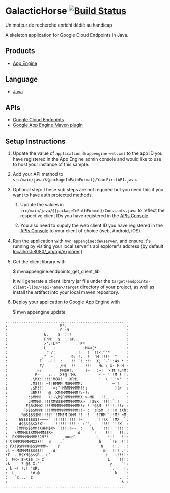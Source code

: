 # GalacticHorse [![Build Status](https://travis-ci.org/Callidon/GalacticHorse.svg?branch=master)](https://travis-ci.org/Callidon/GalacticHorse)
Un moteur de recherche enrichi dédié au handicap

A skeleton application for Google Cloud Endpoints in Java.

## Products
- [App Engine][1]

## Language
- [Java][2]

## APIs
- [Google Cloud Endpoints][3]
- [Google App Engine Maven plugin][4]

## Setup Instructions

1. Update the value of `application` in `appengine-web.xml` to the app
   ID you have registered in the App Engine admin console and would
   like to use to host your instance of this sample.

1. Add your API method to `src/main/java/${packageInPathFormat}/YourFirstAPI.java`.

1. Optional step: These sub steps are not required but you need this
   if you want to have auth protected methods.

    1. Update the values in `src/main/java/${packageInPathFormat}/Constants.java`
       to reflect the respective client IDs you have registered in the
       [APIs Console][6].

    1. You also need to supply the web client ID you have registered
       in the [APIs Console][4] to your client of choice (web, Android,
       iOS).

1. Run the application with `mvn appengine:devserver`, and ensure it's
   running by visiting your local server's api explorer's address (by
   default [localhost:8080/_ah/api/explorer][5].)

1. Get the client library with

   $ mvnappengine:endpoints_get_client_lib

   It will generate a client library jar file under the
   `target/endpoints-client-libs/<api-name>/target` directory of your
   project, as well as install the artifact into your local maven
   repository.

1. Deploy your application to Google App Engine with

   $ mvn appengine:update

[1]: https://developers.google.com/appengine
[2]: http://java.com/en/
[3]: https://developers.google.com/appengine/docs/java/endpoints/
[4]: https://developers.google.com/appengine/docs/java/tools/maven
[5]: https://localhost:8080/_ah/api/explorer
[6]: https://console.developers.google.com/
````
......................................................    
:                       P*,                          :    
:                       F :9                         :    
:                E.    $  :!?                        :    
:                F'M:  $   :!#.,                     :    
:                >':!L*"       .`P*                  :    
:                L   :         .  ~M4<(*             :    
:                 r /:         '!   ! `!!<.^"*       :        
:               ,"  ~.       9: !.  !  `M !!!!  "    :    
:              F   ~'!  :    !! `! :!:  X; `~`!:4x * :    
:              F/       /HL  !!  ~ !!!   M> \ X: M M :    
:             F/        MM$R!.     !~   :~!  >'M:?L4M:    
:            F~    :::  X!@!`Mk          ~`~ ' !M ! !:    
:          .\MX:!!!!!M8X!   XRMi         '  \ ! !>' ':    
:          .M$!!! ~!!HMRM M$RMMMM:             ~'!	 :    
:          .$M!!!   -=:^~MRMMMMMM!!:            )(>  :    
:          4RM!!   @  XM$MMMMMMM!\~!:                :    
:         :$MMM!   \!~\M$RMMMMMMMX >~MH   !!..       :    
:         :MMMM!:!!!XM8$$MMMMMMMMX>` !$8x  !!!!`:!   :    
:        F$8$MMX!!!!MMMMMMMMMMMMM!> ! !$$M  !!!!.!!> :    
:       F$$$$MMM!!!!MMMMMMMMMMMM!!~ :  !R$M  !!!X !Xh:    
:      *@$$$$$M!!!!?!'!MM!M!XMM!!!  !   !?RM '!!M! ~M:    
:     68$$$$$$!~~~~` !!!!!!!!!!!!~       !!?X `!MX  `:    
:     d$$$$$$X!X!~   `!!!!!!!!!!~ :`',    !!!! `!!X  :    
:    )MMM$$$MM!XHHM$X> `!!!!!~~  :    L   `!!!! '!!! :    
:   \MMMM$$RMMMMM$$R~          .d      r    !!!   !!.:    
:  FXMMMMMMMMM!?M?!       uuud`         L    !!!   !!:    
: $:MM$MMMMMXXX!!  <    .`               b    `!>  !!:    
: PX!9$MMMM$$$WMMM~    @                  N    !!.  .:    
:l ~ M$MMM$$$$$!!   .d`                    &   !!! .!:    
:F  . M$XM$$$$R.- u`                        k   ~!!!!:    
:  MR~ $>X$$ :> z`                           L   `!!!:    
:k     ? @$ X:'`                              >    `!:    
: k ~! !:! '$R:                               `.    !:    
:  L       !#~@                                 k   ':    
:   `c...  z                                      .  :    
:                                                  k :    
.....................................................    
````

